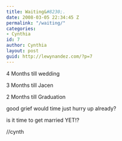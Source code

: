 ```yaml
---
title: Waiting&#8230;.
date: 2008-03-05 22:34:45 Z
permalink: "/waiting/"
categories:
- Cynthia
id: 7
author: Cynthia
layout: post
guid: http://lewynandez.com/?p=7
---
```


4 Months till wedding

3 Months till Jacen

2 Months till Graduation

good grief would time just hurry up already?

is it time to get married YET!?

//cynth